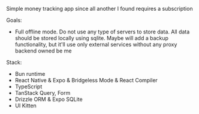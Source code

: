 Simple money tracking app since all another I found requires a subscription

Goals:

- Full offline mode. Do not use any type of servers to store data.
  All data should be stored locally using sqlite.
  Maybe will add a backup functionality, but it'll use only external services without any proxy backend owned be me

Stack:

- Bun runtime
- React Native & Expo & Bridgeless Mode & React Compiler
- TypeScript
- TanStack Query, Form
- Drizzle ORM & Expo SQLite
- UI Kitten
